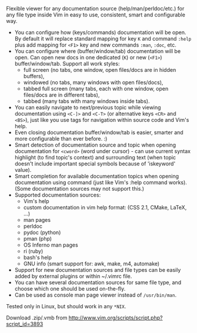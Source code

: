 Flexible viewer for any documentation source (help/man/perldoc/etc.) for any
file type inside Vim in easy to use, consistent, smart and configurable way.

  * You can configure how (keys/commands) documentation will be open. By default it will replace standard mapping for key `K` and command `:help` plus add mapping for `<F1>` key and new commands `:man`, `:doc`, etc.
  * You can configure where (buffer/window/tab) documentation will be open. Can open new docs in one dedicated (`K`) or new (`<F1>`) buffer/window/tab. Support all work styles:
    * full screen (no tabs, one window, open files/docs are in hidden buffers),
    * windowed (no tabs, many windows with open files/docs),
    * tabbed full screen (many tabs, each with one window, open files/docs are in different tabs),
    * tabbed (many tabs with many windows inside tabs).
  * You can easily navigate to next/previous topic while viewing documentation using `<C-]>` and `<C-T>` (or alternative keys `<CR>` and `<BS>`), just like you use tags for navigation within source code and Vim's help.
  * Even closing documentation buffer/window/tab is easier, smarter and more configurable than ever before. :)
  * Smart detection of documentation source and topic when opening documentation for `<cword>` (word under cursor) - can use current syntax highlight (to find topic's context) and surrounding text (when topic doesn't include important special symbols because of 'iskeyword' value).
  * Smart completion for available documentation topics when opening documentation using command (just like Vim's :help command works). (Some documentation sources may not support this.)
  * Supported documentation sources:
    * Vim's help
    * custom documentation in vim help format: (CSS 2.1, CMake, LaTeX, …)
    * man pages
    * perldoc
    * pydoc (python)
    * pman (php)
    * OS Inferno man pages
    * ri (ruby)
    * bash's help
    * GNU info (smart support for: awk, make, m4, automake)
  * Support for new documentation sources and file types can be easily added by external plugins or within ~/.vimrc file.
  * You can have several documentation sources for same file type, and choose which one should be used on-the-fly.
  * Can be used as console man page viewer instead of `/usr/bin/man`.

Tested only in Linux, but should work in any `*NIX`.

Download .zip/.vmb from http://www.vim.org/scripts/script.php?script_id=3893